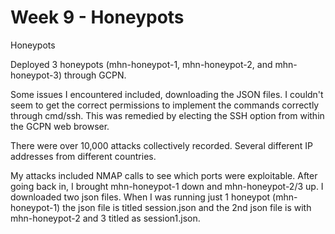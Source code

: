 # Week 9 - Honeypots
Honeypots

Deployed 3 honeypots (mhn-honeypot-1, mhn-honeypot-2, and mhn-honeypot-3) through GCPN.

Some issues I encountered included, downloading the JSON files.  I couldn't seem to get the correct permissions to implement the commands correctly through cmd/ssh.  This was remedied by electing the SSH option from within the GCPN web browser.

There were over 10,000 attacks collectively recorded.  Several different IP addresses from different countries.  

My attacks included NMAP calls to see which ports were exploitable.  After going back in, I brought mhn-honeypot-1 down and mhn-honeypot-2/3 up.  I downloaded two json files.  When I was running just 1 honeypot (mhn-honeypot-1) the json file is titled session.json and the 2nd json file is with mhn-honeypot-2 and 3 titled as session1.json. 
